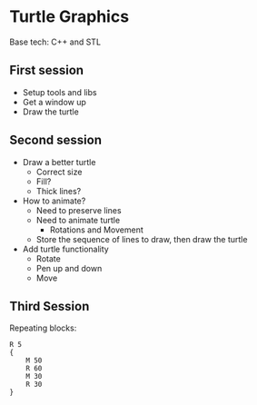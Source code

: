 # Turtle Graphics
Base tech: C++ and STL

## First session
* Setup tools and libs
* Get a window up
* Draw the turtle

## Second session
* Draw a better turtle
  * Correct size
  * Fill?
  * Thick lines?
* How to animate?
  * Need to preserve lines
  * Need to animate turtle
    * Rotations and Movement
  * Store the sequence of lines to draw, then draw the turtle
* Add turtle functionality
  * Rotate
  * Pen up and down
  * Move

## Third Session
Repeating blocks:

```
R 5
{
    M 50
    R 60
    M 30
    R 30
}
```






